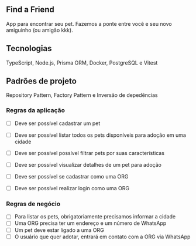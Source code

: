 ## Find a Friend

App para encontrar seu pet. Fazemos a ponte entre você e seu novo amiguinho (ou amigão kkk).

## Tecnologias

TypeScript, Node.js, Prisma ORM, Docker, PostgreSQL e Vitest

## Padrões de projeto

Repository Pattern, Factory Pattern e Inversão de depedências

### Regras da aplicação

- [ ] Deve ser possível cadastrar um pet
- [ ] Deve ser possível listar todos os pets disponíveis para adoção em uma cidade
- [ ] Deve ser possível possível filtrar pets por suas características
- [ ] Deve ser possível visualizar detalhes de um pet para adoção


- [ ] Deve ser possível se cadastrar como uma ORG
- [ ] Deve ser possível realizar login como uma ORG

### Regras de negócio

- [ ] Para listar os pets, obrigatoriamente precisamos informar a cidade
- [ ] Uma ORG precisa ter um endereço e um número de WhatsApp
- [ ] Um pet deve estar ligado a uma ORG
- [ ] O usuário que quer adotar, entrará em contato com a ORG via WhatsApp
